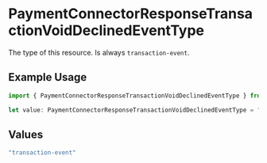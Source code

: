 # PaymentConnectorResponseTransactionVoidDeclinedEventType

The type of this resource. Is always `transaction-event`.

## Example Usage

```typescript
import { PaymentConnectorResponseTransactionVoidDeclinedEventType } from "@gr4vy/sdk/models/components";

let value: PaymentConnectorResponseTransactionVoidDeclinedEventType = "transaction-event";
```

## Values

```typescript
"transaction-event"
```